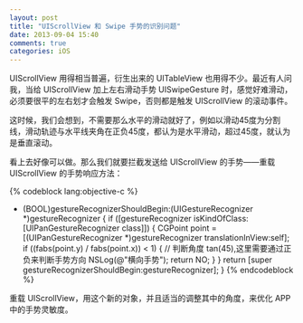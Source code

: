 ```yaml
---
layout: post
title: "UIScrollView 和 Swipe 手势的识别问题"
date: 2013-09-04 15:40
comments: true
categories: iOS
---
```

UIScrollView 用得相当普遍，衍生出来的 UITableView 也用得不少。最近有人问我，当给 UIScrollView 加上左右滑动手势 UISwipeGesture 时，感觉好难滑动，必须要很平的左右划才会触发 Swipe，否则都是触发 UIScrollView 的滚动事件。

这时候，我们会想到，不需要那么水平的滑动就好了，例如以滑动45度为分割线，滑动轨迹与水平线夹角在正负45度，都认为是水平滑动，超过45度，就认为是垂直滚动。

看上去好像可以做。那么我们就要拦截发送给 UIScrollView 的手势——重载 UIScrollView 的手势响应方法：

{% codeblock lang:objective-c %}
- (BOOL)gestureRecognizerShouldBegin:(UIGestureRecognizer *)gestureRecognizer {
    if ([gestureRecognizer isKindOfClass:[UIPanGestureRecognizer class]]) {
        CGPoint point = [(UIPanGestureRecognizer *)gestureRecognizer translationInView:self];
        if ((fabs(point.y) / fabs(point.x)) < 1) { // 判断角度 tan(45),这里需要通过正负来判断手势方向
            NSLog(@"横向手势");
            return NO;
        }
    }
    return [super gestureRecognizerShouldBegin:gestureRecognizer];
}
{% endcodeblock %}

重载 UIScrollView，用这个新的对象，并且适当的调整其中的角度，来优化 APP 中的手势灵敏度。